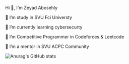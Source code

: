 Hi 👋, I'm Zeyad Abosehly

🔭 I’m study in SVU Fci Universty

🌱 I’m currently learning cybersecurty 

🤝 I’m Competitive Programmer in Codeforces & Leetcode

👯 I’m a mentor in SVU ACPC Community

![Anurag's GitHub stats](https://github-readme-stats.vercel.app/api?username=anuraghazra&show_icons=true&theme=transparent)
